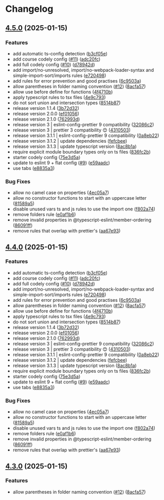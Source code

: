 # Changelog

## [4.5.0](https://github.com/CodelyTV/eslint-config-codely/compare/v4.4.0...v4.5.0) (2025-01-15)


### Features

* add automatic ts-config detection ([b3cf05e](https://github.com/CodelyTV/eslint-config-codely/commit/b3cf05e959ba4fe652e4a8f15b5f88b8168c3270))
* add course codely config ([#11](https://github.com/CodelyTV/eslint-config-codely/issues/11)) ([adc20fc](https://github.com/CodelyTV/eslint-config-codely/commit/adc20fcc323e46554f24b4872213f9233eb9d6fd))
* add full codely config ([#10](https://github.com/CodelyTV/eslint-config-codely/issues/10)) ([d78942d](https://github.com/CodelyTV/eslint-config-codely/commit/d78942d966d0781770e089d7efefc0c76d712fd9))
* add import/no-unresolved, import/no-webpack-loader-syntax and simple-import-sort/imports rules ([e720498](https://github.com/CodelyTV/eslint-config-codely/commit/e7204988c12e9ab9aa9066d8bd04630addfbc989))
* add rules for error prevention and good practises ([6c9503a](https://github.com/CodelyTV/eslint-config-codely/commit/6c9503ad4329e5103458e17a36ecc1dff7d27614))
* allow parentheses in folder naming convention ([#12](https://github.com/CodelyTV/eslint-config-codely/issues/12)) ([8acfa57](https://github.com/CodelyTV/eslint-config-codely/commit/8acfa5755f57a6f11172ed35188343e8ea99df22))
* allow use before define for functions ([4f4710b](https://github.com/CodelyTV/eslint-config-codely/commit/4f4710b7429d0aade65acb4016fea119ac2c483d))
* apply typescript rules to tsx files ([4e9c793](https://github.com/CodelyTV/eslint-config-codely/commit/4e9c79388432ca39f445d98dd78016d14e88c149))
* do not sort union and intersection types ([8514b87](https://github.com/CodelyTV/eslint-config-codely/commit/8514b87566ab17647703f3b8e7751d93527e5b41))
* release version 1.1.4 ([3b72d32](https://github.com/CodelyTV/eslint-config-codely/commit/3b72d3280f48c578bcafa5ea0b9fe9afa458c550))
* release version 2.0.0 ([ef01056](https://github.com/CodelyTV/eslint-config-codely/commit/ef010561f547daaaa153bcf6e6cf260e5febf4d8))
* release version 2.1.0 ([762993d](https://github.com/CodelyTV/eslint-config-codely/commit/762993d2e6fd3feb1e4b4c6fb2d3325abd6383a7))
* release version 3 | eslint-config-prettier 9 compatibility ([32086c2](https://github.com/CodelyTV/eslint-config-codely/commit/32086c2b22241c67338f262aa6a8370980469697))
* release version 3 | prettier 3 compatibility 😊 ([4310503](https://github.com/CodelyTV/eslint-config-codely/commit/4310503537dfb9f070ae0be264416b9cac38857e))
* release version 3.1.1 | eslint-config-prettier 9 compatibility ([0a8eb22](https://github.com/CodelyTV/eslint-config-codely/commit/0a8eb22207d1d523ee7c4f4425ee8a6cae379ac3))
* release version 3.1.2 | update dependencies ([fefcbee](https://github.com/CodelyTV/eslint-config-codely/commit/fefcbee12596c1c58d355f1c2dd35b44f6346ba1))
* release version 3.1.3 | update typescript version ([8ac8b1a](https://github.com/CodelyTV/eslint-config-codely/commit/8ac8b1aca8de22ceaf92c36731924ab7fd5f89f0))
* require explicit module boundary types only on ts files ([836fc2b](https://github.com/CodelyTV/eslint-config-codely/commit/836fc2bbece2c0d757672e9676ac102d08f60e47))
* starter codely config ([75e3d5a](https://github.com/CodelyTV/eslint-config-codely/commit/75e3d5a69532389d7e3543a6310b7893067432cc))
* update to eslint 9 + flat config ([#9](https://github.com/CodelyTV/eslint-config-codely/issues/9)) ([e59aadc](https://github.com/CodelyTV/eslint-config-codely/commit/e59aadc534b380e028aeec6ad4ce40e0d3d64e6b))
* use tabs ([e8835a3](https://github.com/CodelyTV/eslint-config-codely/commit/e8835a3bf7a4c15aaa9ab5216d15bb7f9178d213))


### Bug Fixes

* allow no camel case on properties ([4ec05a7](https://github.com/CodelyTV/eslint-config-codely/commit/4ec05a75a03a67c8788a7965908dc90228c2f3b2))
* allow no constructor functions to start with an uppercase letter ([81589a5](https://github.com/CodelyTV/eslint-config-codely/commit/81589a594adc03abb8ac9bfaf5136b68b1bd0b51))
* disable unused vars ts and js rules to use the import one ([f802a74](https://github.com/CodelyTV/eslint-config-codely/commit/f802a7467935c95c18ff15d8b19ee60fc03e05d5))
* remove folders rule ([e0af1b6](https://github.com/CodelyTV/eslint-config-codely/commit/e0af1b6598c1f75c82243a51b83e9bdb5703df7d))
* remove invalid properties in @typescript-eslint/member-ordering ([86091ff](https://github.com/CodelyTV/eslint-config-codely/commit/86091ffb1e80c6cb219fa1f017194fa0a8b9ddab))
* remove rules that overlap with prettier's ([aa67e93](https://github.com/CodelyTV/eslint-config-codely/commit/aa67e932baa446d5836c97264aee85695f566dd6))

## [4.4.0](https://github.com/CodelyTV/eslint-config-codely/compare/v4.3.0...v4.4.0) (2025-01-15)


### Features

* add automatic ts-config detection ([b3cf05e](https://github.com/CodelyTV/eslint-config-codely/commit/b3cf05e959ba4fe652e4a8f15b5f88b8168c3270))
* add course codely config ([#11](https://github.com/CodelyTV/eslint-config-codely/issues/11)) ([adc20fc](https://github.com/CodelyTV/eslint-config-codely/commit/adc20fcc323e46554f24b4872213f9233eb9d6fd))
* add full codely config ([#10](https://github.com/CodelyTV/eslint-config-codely/issues/10)) ([d78942d](https://github.com/CodelyTV/eslint-config-codely/commit/d78942d966d0781770e089d7efefc0c76d712fd9))
* add import/no-unresolved, import/no-webpack-loader-syntax and simple-import-sort/imports rules ([e720498](https://github.com/CodelyTV/eslint-config-codely/commit/e7204988c12e9ab9aa9066d8bd04630addfbc989))
* add rules for error prevention and good practises ([6c9503a](https://github.com/CodelyTV/eslint-config-codely/commit/6c9503ad4329e5103458e17a36ecc1dff7d27614))
* allow parentheses in folder naming convention ([#12](https://github.com/CodelyTV/eslint-config-codely/issues/12)) ([8acfa57](https://github.com/CodelyTV/eslint-config-codely/commit/8acfa5755f57a6f11172ed35188343e8ea99df22))
* allow use before define for functions ([4f4710b](https://github.com/CodelyTV/eslint-config-codely/commit/4f4710b7429d0aade65acb4016fea119ac2c483d))
* apply typescript rules to tsx files ([4e9c793](https://github.com/CodelyTV/eslint-config-codely/commit/4e9c79388432ca39f445d98dd78016d14e88c149))
* do not sort union and intersection types ([8514b87](https://github.com/CodelyTV/eslint-config-codely/commit/8514b87566ab17647703f3b8e7751d93527e5b41))
* release version 1.1.4 ([3b72d32](https://github.com/CodelyTV/eslint-config-codely/commit/3b72d3280f48c578bcafa5ea0b9fe9afa458c550))
* release version 2.0.0 ([ef01056](https://github.com/CodelyTV/eslint-config-codely/commit/ef010561f547daaaa153bcf6e6cf260e5febf4d8))
* release version 2.1.0 ([762993d](https://github.com/CodelyTV/eslint-config-codely/commit/762993d2e6fd3feb1e4b4c6fb2d3325abd6383a7))
* release version 3 | eslint-config-prettier 9 compatibility ([32086c2](https://github.com/CodelyTV/eslint-config-codely/commit/32086c2b22241c67338f262aa6a8370980469697))
* release version 3 | prettier 3 compatibility 😊 ([4310503](https://github.com/CodelyTV/eslint-config-codely/commit/4310503537dfb9f070ae0be264416b9cac38857e))
* release version 3.1.1 | eslint-config-prettier 9 compatibility ([0a8eb22](https://github.com/CodelyTV/eslint-config-codely/commit/0a8eb22207d1d523ee7c4f4425ee8a6cae379ac3))
* release version 3.1.2 | update dependencies ([fefcbee](https://github.com/CodelyTV/eslint-config-codely/commit/fefcbee12596c1c58d355f1c2dd35b44f6346ba1))
* release version 3.1.3 | update typescript version ([8ac8b1a](https://github.com/CodelyTV/eslint-config-codely/commit/8ac8b1aca8de22ceaf92c36731924ab7fd5f89f0))
* require explicit module boundary types only on ts files ([836fc2b](https://github.com/CodelyTV/eslint-config-codely/commit/836fc2bbece2c0d757672e9676ac102d08f60e47))
* starter codely config ([75e3d5a](https://github.com/CodelyTV/eslint-config-codely/commit/75e3d5a69532389d7e3543a6310b7893067432cc))
* update to eslint 9 + flat config ([#9](https://github.com/CodelyTV/eslint-config-codely/issues/9)) ([e59aadc](https://github.com/CodelyTV/eslint-config-codely/commit/e59aadc534b380e028aeec6ad4ce40e0d3d64e6b))
* use tabs ([e8835a3](https://github.com/CodelyTV/eslint-config-codely/commit/e8835a3bf7a4c15aaa9ab5216d15bb7f9178d213))


### Bug Fixes

* allow no camel case on properties ([4ec05a7](https://github.com/CodelyTV/eslint-config-codely/commit/4ec05a75a03a67c8788a7965908dc90228c2f3b2))
* allow no constructor functions to start with an uppercase letter ([81589a5](https://github.com/CodelyTV/eslint-config-codely/commit/81589a594adc03abb8ac9bfaf5136b68b1bd0b51))
* disable unused vars ts and js rules to use the import one ([f802a74](https://github.com/CodelyTV/eslint-config-codely/commit/f802a7467935c95c18ff15d8b19ee60fc03e05d5))
* remove folders rule ([e0af1b6](https://github.com/CodelyTV/eslint-config-codely/commit/e0af1b6598c1f75c82243a51b83e9bdb5703df7d))
* remove invalid properties in @typescript-eslint/member-ordering ([86091ff](https://github.com/CodelyTV/eslint-config-codely/commit/86091ffb1e80c6cb219fa1f017194fa0a8b9ddab))
* remove rules that overlap with prettier's ([aa67e93](https://github.com/CodelyTV/eslint-config-codely/commit/aa67e932baa446d5836c97264aee85695f566dd6))

## [4.3.0](https://github.com/CodelyTV/eslint-config-codely/compare/v4.2.0...v4.3.0) (2025-01-15)


### Features

* allow parentheses in folder naming convention ([#12](https://github.com/CodelyTV/eslint-config-codely/issues/12)) ([8acfa57](https://github.com/CodelyTV/eslint-config-codely/commit/8acfa5755f57a6f11172ed35188343e8ea99df22))

